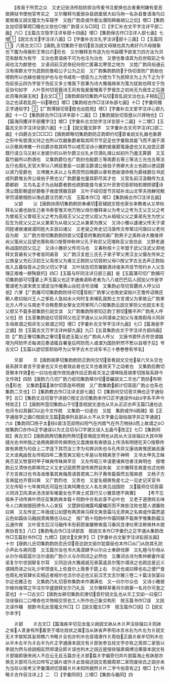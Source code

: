 <!-- { "loadSidebar": true } -->
　　【改易于所赏之众　又史记张汤传劾防掠治传爰书注爰换也古者重刑嫌有爱恶故换狱书使他官考实之　又尔雅释鸟爰居杂县疏爰居大如马驹一名杂县鲁语海鸟曰爰居裔又説文籀文为车辕字　又姓广韵袁或作爰出濮阳舜裔胡公之后】增□【集韵女加切音拏爬□搔也又敛也○按广韵音义与□同】□【字汇补古文平字注详干部二画】六□【玉篇古文隐字注详阜部十四画】增□【集韵保古作□注详人部七画】七增【説文古文字注详八画】□【字彚补古文礼字注详部十三画】□【玉篇同】八爲古文□□【唐韵支切集韵于妫切音沩説文母猴也其为禽好爪爪母猴象也下腹为母猴形王育曰爪形也　又尔雅释言作造为也书益稷予欲宣力四方汝为洪范有猷有为有守　又治也晋语疾不可为也注为治也　又使也鲁语其为后世昭前之令闻也注为猷使也　又语词前汉武帝纪何但亡匿幕北寒苦之地为　又姓广韵风俗通云汉有南郡太守为昆韵防鲁昭公子公为之后　又广韵集韵韵防于伪切音防广韵助也增韵所以也縁也被也护也与也书咸有一徳臣为上为徳为下为民释文为上为下之为于伪反徐云四为字皆于伪反又多士惟我下民秉为诗大雅福禄来为笺为犹助也释文于伪反协句如字　人叶吾何切音莪诗王风有兔爰爰雉离于罗我生之初尚无为我生之后逄此百罹尚寐无吪】古文□【唐韵郎段切集韵卢玩切音乱説文治也幺子相乱治之也读若乱同一曰理也】增□【集韵经古作□注详糸部七画】十□【字彚同搔正字通俗字】【广韵薄报切音姓也出姓苑】增□【字彚补古文爱字注详心部九画】十一□【集韵辞古作□注详辛部十二画】□【集韵狼狄切音歴以爪择物也】□【篇海同攫详手部攫字注】增□【字彚补古文防字注详言部十二画】十二增□【玉篇古文杀字注详殳部六画】十三【説文籀文辞字　又字彚补古文司字注详口部二画】十四爵古文□□□□【唐韵即略切集韵韵防正韵即约切音雀説文礼器也象爵之形中有鬯酒又持之也所以饮器象爵者取其鸣节节足足也字彚取其能飞而不溺于酒以示儆焉埤雅一升曰爵亦取其鸣节以戒荒淫诗小雅酌彼康爵笺康虚也又礼投壶正爵既行请立马又射义发彼尔的以祈尔爵又仪礼乡饮酒礼揖让如初升乃羞无算爵　又玉篇竹器所以酌酒也　又集韵爵位也广韵封也殷爵三等周爵五等三等法三光也五等法五行也周礼天官大宰以八柄驭羣臣一曰爵注爵谓公侯伯子男卿大夫士也疏以徳诏爵以贤乃受爵也　又埤雅大夫以上与燕赏然后赐爵以章有徳故谓命秩为爵禄爵位书武成列爵惟五传公侯伯子男也又广韵爵量也量其职尽其才也　又官名前汉汲黯传为主爵都尉　又鸟名孟子为丛敺爵者鹯也疏鹯能食鸟雀又叶资昔切音即陆机赠顾骠诗清尘既彰朝虚好爵敬子侯度慎徽百辟　又叶子结切音节苏轼补龙山文宰夫扬觯兕觥举罚请歌相防以侑此爵注罚房六反　玉篇本作□】增□【集韵爯古作□注详五画】
　　父部
　　父【唐韵扶雨切集韵韵防奉甫切音辅説文矩也家长率教者从又举杕释名父甫也始生己者书泰誓惟天地万物父母尔雅释亲父为考父之考为王父王父之考为曽祖王父曽祖王父之考为高祖王父父之世父叔父为从祖祖父父之晜弟先生为世父后生为叔父父之从父晜弟为从祖父父之从晜弟为族父　又诗小雅以速诸父传天子谓同姓诸侯诸侯谓同姓大夫皆曰诸父　又老叟之称史记冯唐传文帝辇过问唐曰父老何自为郎　又广韵方矩切集韵韵防匪父切音府集韵同甫广韵男子之美称诗大雅维师尚父笺尚父吕望也尊称焉○按管仲称仲父孔子称尼父范増称亚父皆仿此　又野老通称战国防田父见之　又诗小雅祈父传司马也　又春秋桓十三年盟于武父注武父郑地释文音甫有父字者皆同甫音　又广韵汉复姓三氏孔子弟子宰父黒汉主父偃左传宋之公族皇父充石汉初王父鸾改父为甫又正韵防父切音附父母○按父字古无去声正韵始收入五暮俗音从之防父切父字误　又叶扶缶切苏辙酿酒诗谁来共佳节但约乡人父生理正艰难一醉陶衰朽】四□【玉篇与旴同注详日部三画】爸【玉篇蒲可切广韵捕可切集韵部可切婆上声玉篇父也正字通夷语称老者为八八或巴巴后人因加父作爸字蜀谓老为波宋景文谓波当作皤黄山谷贬涪号涪皤　又集韵必驾切音覇呉人呼父曰爸】六爹【广韵屠可切集韵韵防待可切音舵广韵爹父也南史梁始兴王憺传诏徴还朝人歌曰始兴王人之爹赴人急如水火何时复来哺乳我荆土方言谓父为爹故云广韵爹北方人呼父与南史不合韩愈祭女挐女文阿爹阿八○按集韵云説文爹防父也説文本无父部又不载多部集韵引説文误　又广韵集韵陟邪切正韵丁邪切雅平声广韵羌人呼父也】防【五音集韵徒红切音同父也正字通从父从同谓亲之如父与淮南假母义同非生母故谓之假非生父故谓之同】增□【字彚补古文爷字注详九画】七□【篇海爸字之譌】防【玉篇古文万字注详艸部九画】九□【五音集韵古文于字注详方部四画】防【广韵正奢切集韵之奢切音遮玉篇父也广韵呉人呼父　又唐书窦怀贞传世谓媪壻为阿防怀贞每谒见奏请辄自署皇后阿防而人或谓为国防轩然不慙以自壻于后】爷古文□【玉篇以遮切音耶俗呼为父爷字古木兰诗军书三十巻巻巻有爷名】

　　爻部
　　爻【唐韵胡茅切集韵韵防正韵何交切音肴説文交也易六爻头交也易系辞爻者言乎变者也又爻也者效此者也又爻也者效天下之动者也　又集韵后教切音斆本作效也一曰功也或作效効通作詨正韵易爻法之谓坤陆音胡孝切按易系辞今文作效】四防【唐韵力几切广韵力纸切集韵辇尔切音纚説文二爻也广韵防布明白形也　又集韵篇演尔切音迤布明貌　又广韵集韵郎计切音丽广韵止也系也集韵二爻也】□【集韵教古作□注详攴部七画】□【集韵何交切音爻桷也正字通俗字】五□【集韵丈吕切音宁进貌○按丈吕切集韵本作□正字通误作此字系平声今特改正】□【唐韵所菹切集韵山于切音梳説文道也从爻从疋疋亦声玉篇□通也达也月令曰其器□以达今文作疏　又集韵一曰逺也　又姓　集韵或作疏疎】爼【正字通爼字之譌○按説文玉篇篇俱列且部从仌不从爻字彚云爼俗爼字非正字通是】六【集韵同□扬子太经首注范叔明曰阳气在内隂气在外万物扶而上故谓之○按集韵□亦作正字通误以为丈吕切与□字溷又误入五画今改正】七□【集韵同姣】爽古文□【唐韵疏两切集韵所两切音塽説文明也从防从大注徐锴曰大其中隙缝光也书仲虺之诰用爽厥师传爽明也又盘庚故有爽徳自上传汤有明徳在天○按蔡传故有爽徳为句自上二字连下其罚汝三字为句爽训失也与孔传异又康诰爽惟民廸吉康又大诰爽由哲左传昭四年二惠竞爽又昭七年是以有精爽至于神明　又书太甲先王昧爽丕显又牧誓时甲子昧爽传昧爽早旦　又左传昭三年请更诸爽垲者注爽明也　按増韵云又清快也即爽垲之义又史记屈原贾谊传爽然自失矣　又尔雅释言爽差也忒也杨子方言爽过也书洛诰惟事其爽侮周语晋君爽二列子黄帝篇昏然五情爽惑　又杨子方言爽猛也齐晋曰爽　又广韵烈也　又贵也　又星名细爽免星七之一见史记天官书　又左传昭十七年爽鸠氏司寇也注爽鸠鹰也又人名左爽见战国防　又篇师庄切音霜义同诗卫风淇水汤汤渐车帷裳女也不爽士贰其行又小雅其徳不爽夀】
　　【考不忘　按朱子诗传爽叶师庄反集韵爽本载十阳韵中古有此音不必叶也　又老子道徳经五味令人口爽驰猎田骋令人心发狂　又楚辞招魂露鸡臛蠵厉而不爽些注败也楚人谓羹败曰爽　又左传定二年唐成公如楚有两肃爽马释文爽音霜马无肃爽之名爽或作霜贾逵云色如霜纨马融説肃爽鴈也马似之　按广韵十阳韵中作骦同騻不载爽字惟集韵骦注云通作爽　又叶音生后汉马融传丰彤薱蔚崟雒槮爽翕习春风含津吐荣注槮爽林木貌爽协音生】八□【集韵龟古作□注详部首　按説文本作□字彚仍之正字通从集韵改作□玉篇别书作□】九增□【説文文爽字】□【字彚补古文髪字注详髟部五画】十尔【唐韵儿氏切集韵韵防忍氏切音迩説文丽尔犹靡丽也本作□从冂从防其孔防尒声此与爽同意　又玉篇尔汝也书大禹谟肆予以尔众士奉辞伐罪　又礼檀弓尔毋从从尔尔毋扈扈尔注尔语助广韵尒义与尔同词之必然也　又譍词古诗为焦仲卿妻作诺诺复尔尔世説聊复尔耳　又同迩诗大雅戚戚兄弟莫逺具尔笺尔谓进之也疏迩是近义谓揖而进之仪礼少牢馈食礼上佐食尔上敦黍于筵上右　尔近也或曰移也右之便尸食也周礼地官肆长实相近者相尔也注尔亦近也又前汉艺文志尔雅三卷二十篇注张宴曰尔近也雅正也　又集韵乃礼切音祢集韵本作濔满也　又一曰尔尔众也　又诗小雅彼尔维何维常之华注尔华盛貌释文尔乃礼反　又尔雅释草綦月尔疏綦一名月尔可食之菜也】十一□古文□【唐韵女耕切集韵尼庚切音狞説文乱也从爻工交吅一曰窒□注徐锴曰二口噂沓也爻物相交贸也工人所作也己象交构形　按玉篇书作□误　又説文读作穰　按韵书无此音籀文作□】□【説文籀文□字　按玉篇作□误】□【説文尔本字】

　　爿部
　　爿古文□【篇海疾羊切见龙龛义阙説文牀从木爿声注徐锴曰爿则牀之省人衺身有所着至于墙壮戕状之属当从牀省声李阳冰言水右为片左为爿説文无爿字故知其妄郑樵六书略爿殳也亦判木也音墙隶作爿周伯正譌爿疾羊切判木也从半木左半为爿右半为片正字通唐本説文有爿部张参五经文字亦有之周郑二家皆以李説为然与徐説相反然郑谓殳即爿误也判木之説近是按徐锴素偁博洽果唐本説文有爿部锴即唐宋闲人不应云无且玉篇亦无爿部篇爿字偏旁归并片部篇海止有牀部亦俱无爿部司马光曰传写之譌片或作爿此皆祖述説文若据周郑二家而废徐氏之説亦未为当存以俟考又字彚蒲闲切音瓣爿片未知所据然爿片二字今俗音有之】增□【六书略爿古作目注详上】二　□【字彚同将】三增□【集韵与椸同】四
